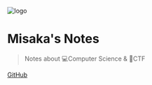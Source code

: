![logo](https://railgun.imfast.io/avatar.png ':size=100')

# Misaka's Notes

>Notes about 💻Computer Science & 🚩CTF

[GitHub](https://github.com/AMDyesIntelno/Notes)